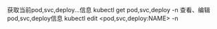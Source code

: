 获取当前pod,svc,deploy...信息
kubectl get pod,svc,deploy -n <namespace>
查看、编辑pod,svc,deploy信息
kubectl edit <pod,svc,deploy:NAME> -n <namespace>
